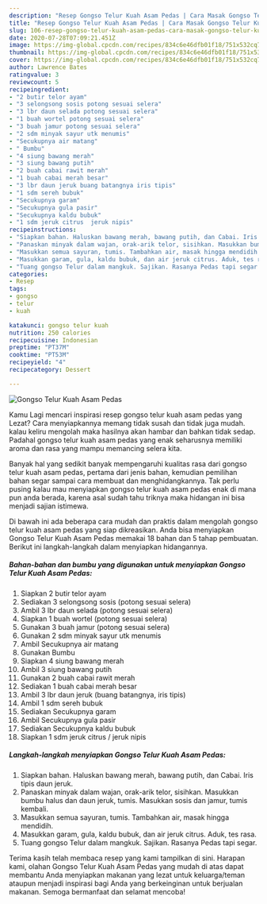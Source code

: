 ```yaml
---
description: "Resep Gongso Telur Kuah Asam Pedas | Cara Masak Gongso Telur Kuah Asam Pedas Yang Sedap"
title: "Resep Gongso Telur Kuah Asam Pedas | Cara Masak Gongso Telur Kuah Asam Pedas Yang Sedap"
slug: 106-resep-gongso-telur-kuah-asam-pedas-cara-masak-gongso-telur-kuah-asam-pedas-yang-sedap
date: 2020-07-28T07:09:21.451Z
image: https://img-global.cpcdn.com/recipes/834c6e46dfb01f18/751x532cq70/gongso-telur-kuah-asam-pedas-foto-resep-utama.jpg
thumbnail: https://img-global.cpcdn.com/recipes/834c6e46dfb01f18/751x532cq70/gongso-telur-kuah-asam-pedas-foto-resep-utama.jpg
cover: https://img-global.cpcdn.com/recipes/834c6e46dfb01f18/751x532cq70/gongso-telur-kuah-asam-pedas-foto-resep-utama.jpg
author: Lawrence Bates
ratingvalue: 3
reviewcount: 5
recipeingredient:
- "2 butir telor ayam"
- "3 selongsong sosis potong sesuai selera"
- "3 lbr daun selada potong sesuai selera"
- "1 buah wortel potong sesuai selera"
- "3 buah jamur potong sesuai selera"
- "2 sdm minyak sayur utk menumis"
- "Secukupnya air matang"
- " Bumbu"
- "4 siung bawang merah"
- "3 siung bawang putih"
- "2 buah cabai rawit merah"
- "1 buah cabai merah besar"
- "3 lbr daun jeruk buang batangnya iris tipis"
- "1 sdm sereh bubuk"
- "Secukupnya garam"
- "Secukupnya gula pasir"
- "Secukupnya kaldu bubuk"
- "1 sdm jeruk citrus  jeruk nipis"
recipeinstructions:
- "Siapkan bahan. Haluskan bawang merah, bawang putih, dan Cabai. Iris tipis daun jeruk."
- "Panaskan minyak dalam wajan, orak-arik telor, sisihkan. Masukkan bumbu halus dan daun jeruk, tumis. Masukkan sosis dan jamur, tumis kembali."
- "Masukkan semua sayuran, tumis. Tambahkan air, masak hingga mendidih."
- "Masukkan garam, gula, kaldu bubuk, dan air jeruk citrus. Aduk, tes rasa."
- "Tuang gongso Telur dalam mangkuk. Sajikan. Rasanya Pedas tapi segar."
categories:
- Resep
tags:
- gongso
- telur
- kuah

katakunci: gongso telur kuah 
nutrition: 250 calories
recipecuisine: Indonesian
preptime: "PT37M"
cooktime: "PT53M"
recipeyield: "4"
recipecategory: Dessert

---
```



![Gongso Telur Kuah Asam Pedas](https://img-global.cpcdn.com/recipes/834c6e46dfb01f18/751x532cq70/gongso-telur-kuah-asam-pedas-foto-resep-utama.jpg)

Kamu Lagi mencari inspirasi resep gongso telur kuah asam pedas yang Lezat? Cara menyiapkannya memang tidak susah dan tidak juga mudah. kalau keliru mengolah maka hasilnya akan hambar dan bahkan tidak sedap. Padahal gongso telur kuah asam pedas yang enak seharusnya memiliki aroma dan rasa yang mampu memancing selera kita.



Banyak hal yang sedikit banyak mempengaruhi kualitas rasa dari gongso telur kuah asam pedas, pertama dari jenis bahan, kemudian pemilihan bahan segar sampai cara membuat dan menghidangkannya. Tak perlu pusing kalau mau menyiapkan gongso telur kuah asam pedas enak di mana pun anda berada, karena asal sudah tahu triknya maka hidangan ini bisa menjadi sajian istimewa.


Di bawah ini ada beberapa cara mudah dan praktis dalam mengolah gongso telur kuah asam pedas yang siap dikreasikan. Anda bisa menyiapkan Gongso Telur Kuah Asam Pedas memakai 18 bahan dan 5 tahap pembuatan. Berikut ini langkah-langkah dalam menyiapkan hidangannya.

<!--inarticleads1-->

##### Bahan-bahan dan bumbu yang digunakan untuk menyiapkan Gongso Telur Kuah Asam Pedas:

1. Siapkan 2 butir telor ayam
1. Sediakan 3 selongsong sosis (potong sesuai selera)
1. Ambil 3 lbr daun selada (potong sesuai selera)
1. Siapkan 1 buah wortel (potong sesuai selera)
1. Gunakan 3 buah jamur (potong sesuai selera)
1. Gunakan 2 sdm minyak sayur utk menumis
1. Ambil Secukupnya air matang
1. Gunakan  Bumbu
1. Siapkan 4 siung bawang merah
1. Ambil 3 siung bawang putih
1. Gunakan 2 buah cabai rawit merah
1. Sediakan 1 buah cabai merah besar
1. Ambil 3 lbr daun jeruk (buang batangnya, iris tipis)
1. Ambil 1 sdm sereh bubuk
1. Sediakan Secukupnya garam
1. Ambil Secukupnya gula pasir
1. Sediakan Secukupnya kaldu bubuk
1. Siapkan 1 sdm jeruk citrus / jeruk nipis




<!--inarticleads2-->

##### Langkah-langkah menyiapkan Gongso Telur Kuah Asam Pedas:

1. Siapkan bahan. Haluskan bawang merah, bawang putih, dan Cabai. Iris tipis daun jeruk.
1. Panaskan minyak dalam wajan, orak-arik telor, sisihkan. Masukkan bumbu halus dan daun jeruk, tumis. Masukkan sosis dan jamur, tumis kembali.
1. Masukkan semua sayuran, tumis. Tambahkan air, masak hingga mendidih.
1. Masukkan garam, gula, kaldu bubuk, dan air jeruk citrus. Aduk, tes rasa.
1. Tuang gongso Telur dalam mangkuk. Sajikan. Rasanya Pedas tapi segar.




Terima kasih telah membaca resep yang kami tampilkan di sini. Harapan kami, olahan Gongso Telur Kuah Asam Pedas yang mudah di atas dapat membantu Anda menyiapkan makanan yang lezat untuk keluarga/teman ataupun menjadi inspirasi bagi Anda yang berkeinginan untuk berjualan makanan. Semoga bermanfaat dan selamat mencoba!
